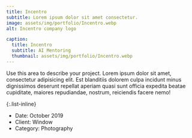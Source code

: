 ```yaml
---
title: Incentro
subtitle: Lorem ipsum dolor sit amet consectetur.
image: assets/img/portfolio/Incentro.webp
alt: Incentro company logo

caption:
  title: Incentro
  subtitle: AI Mentoring
  thumbnail: assets/img/portfolio/Incentro.webp
---
```

Use this area to describe your project. Lorem ipsum dolor sit amet, consectetur adipisicing elit. Est blanditiis dolorem culpa incidunt minus dignissimos deserunt repellat aperiam quasi sunt officia expedita beatae cupiditate, maiores repudiandae, nostrum, reiciendis facere nemo!

{:.list-inline}
- Date: October 2019
- Client: Window
- Category: Photography

